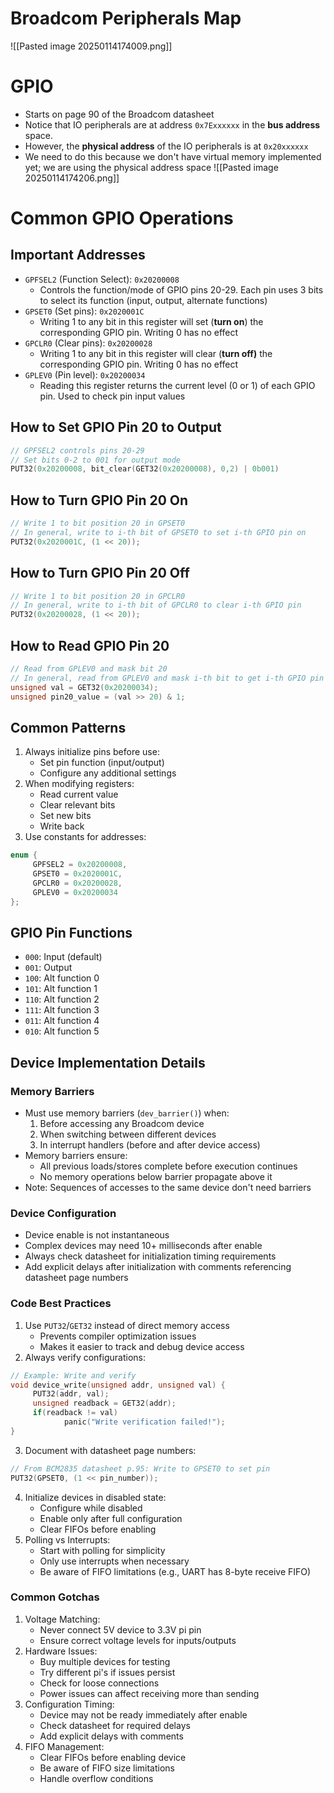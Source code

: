 # Broadcom Peripherals Map
![[Pasted image 20250114174009.png]]

# GPIO
* Starts on page 90 of the Broadcom datasheet
* Notice that IO peripherals are at address `0x7Exxxxxx` in the **bus address** space.
* However, the **physical address** of the IO peripherals is at `0x20xxxxxx`
* We need to do this because we don't have virtual memory implemented yet; we are using the physical address space
![[Pasted image 20250114174206.png]]

# Common GPIO Operations
## Important Addresses
* `GPFSEL2` (Function Select): `0x20200008`
	* Controls the function/mode of GPIO pins 20-29. Each pin uses 3 bits to select its function (input, output, alternate functions)
* `GPSET0` (Set pins): `0x2020001C`
	* Writing 1 to any bit in this register will set (**turn on**) the corresponding GPIO pin. Writing 0 has no effect
* `GPCLR0` (Clear pins): `0x20200028`
	* Writing 1 to any bit in this register will clear (**turn off)** the corresponding GPIO pin. Writing 0 has no effect
* `GPLEV0` (Pin level): `0x20200034`
	* Reading this register returns the current level (0 or 1) of each GPIO pin. Used to check pin input values
## How to Set GPIO Pin 20 to Output
```c
// GPFSEL2 controls pins 20-29
// Set bits 0-2 to 001 for output mode
PUT32(0x20200008, bit_clear(GET32(0x20200008), 0,2) | 0b001)
```
## How to Turn GPIO Pin 20 On
```c
// Write 1 to bit position 20 in GPSET0
// In general, write to i-th bit of GPSET0 to set i-th GPIO pin on
PUT32(0x2020001C, (1 << 20));
```
## How to Turn GPIO Pin 20 Off
```c
// Write 1 to bit position 20 in GPCLR0
// In general, write to i-th bit of GPCLR0 to clear i-th GPIO pin
PUT32(0x20200028, (1 << 20));
```
## How to Read GPIO Pin 20
```c
// Read from GPLEV0 and mask bit 20
// In general, read from GPLEV0 and mask i-th bit to get i-th GPIO pin value
unsigned val = GET32(0x20200034);
unsigned pin20_value = (val >> 20) & 1;
```

## Common Patterns
1. Always initialize pins before use:
	* Set pin function (input/output)
	* Configure any additional settings
2. When modifying registers:
	* Read current value
	* Clear relevant bits
	* Set new bits
	* Write back
3. Use constants for addresses:
```c
enum {
	 GPFSEL2 = 0x20200008,
	 GPSET0	= 0x2020001C,
	 GPCLR0	= 0x20200028,
	 GPLEV0	= 0x20200034
};
```
## GPIO Pin Functions
* `000`: Input (default)
* `001`: Output
* `100`: Alt function 0
* `101`: Alt function 1
* `110`: Alt function 2
* `111`: Alt function 3
* `011`: Alt function 4
* `010`: Alt function 5

## Device Implementation Details
### Memory Barriers
* Must use memory barriers (`dev_barrier()`) when:
	1. Before accessing any Broadcom device
	2. When switching between different devices
	3. In interrupt handlers (before and after device access)
* Memory barriers ensure:
	* All previous loads/stores complete before execution continues
	* No memory operations below barrier propagate above it
* Note: Sequences of accesses to the same device don't need barriers
### Device Configuration
* Device enable is not instantaneous
* Complex devices may need 10+ milliseconds after enable
* Always check datasheet for initialization timing requirements
* Add explicit delays after initialization with comments referencing datasheet page numbers
### Code Best Practices
1. Use `PUT32`/`GET32` instead of direct memory access
	* Prevents compiler optimization issues
	* Makes it easier to track and debug device access
2. Always verify configurations:
```c
// Example: Write and verify
void device_write(unsigned addr, unsigned val) {
	 PUT32(addr, val);
	 unsigned readback = GET32(addr);
	 if(readback != val) 
			panic("Write verification failed!");
}
```
3. Document with datasheet page numbers:
```c
// From BCM2835 datasheet p.95: Write to GPSET0 to set pin
PUT32(GPSET0, (1 << pin_number));
```
4. Initialize devices in disabled state:
	* Configure while disabled
	* Enable only after full configuration
	* Clear FIFOs before enabling
5. Polling vs Interrupts:
	* Start with polling for simplicity
	* Only use interrupts when necessary
	* Be aware of FIFO limitations (e.g., UART has 8-byte receive FIFO)
### Common Gotchas
1. Voltage Matching:
	* Never connect 5V device to 3.3V pi pin
	* Ensure correct voltage levels for inputs/outputs
2. Hardware Issues:
	* Buy multiple devices for testing
	* Try different pi's if issues persist
	* Check for loose connections
	* Power issues can affect receiving more than sending
3. Configuration Timing:
	* Device may not be ready immediately after enable
	* Check datasheet for required delays
	* Add explicit delays with comments
4. FIFO Management:
	* Clear FIFOs before enabling device
	* Be aware of FIFO size limitations
	* Handle overflow conditions
